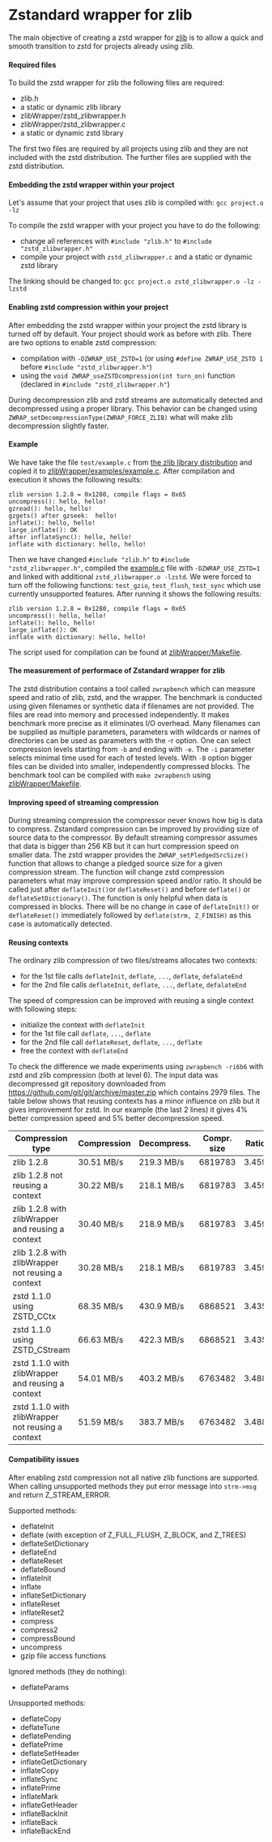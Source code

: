 Zstandard wrapper for zlib
================================

The main objective of creating a zstd wrapper for [zlib](http://zlib.net/) is to allow a quick and smooth transition to zstd for projects already using zlib.

#### Required files

To build the zstd wrapper for zlib the following files are required:
- zlib.h
- a static or dynamic zlib library
- zlibWrapper/zstd_zlibwrapper.h
- zlibWrapper/zstd_zlibwrapper.c
- a static or dynamic zstd library

The first two files are required by all projects using zlib and they are not included with the zstd distribution.
The further files are supplied with the zstd distribution.


#### Embedding the zstd wrapper within your project

Let's assume that your project that uses zlib is compiled with:
```gcc project.o -lz```

To compile the zstd wrapper with your project you have to do the following:
- change all references with ```#include "zlib.h"``` to ```#include "zstd_zlibwrapper.h"```
- compile your project with `zstd_zlibwrapper.c` and a static or dynamic zstd library

The linking should be changed to:
```gcc project.o zstd_zlibwrapper.o -lz -lzstd```


#### Enabling zstd compression within your project

After embedding the zstd wrapper within your project the zstd library is turned off by default.
Your project should work as before with zlib. There are two options to enable zstd compression:
- compilation with ```-DZWRAP_USE_ZSTD=1``` (or using ```#define ZWRAP_USE_ZSTD 1``` before ```#include "zstd_zlibwrapper.h"```)
- using the ```void ZWRAP_useZSTDcompression(int turn_on)``` function (declared in ```#include "zstd_zlibwrapper.h"```)

During decompression zlib and zstd streams are automatically detected and decompressed using a proper library.
This behavior can be changed using `ZWRAP_setDecompressionType(ZWRAP_FORCE_ZLIB)` what will make zlib decompression slightly faster.


#### Example
We have take the file ```test/example.c``` from [the zlib library distribution](http://zlib.net/) and copied it to [zlibWrapper/examples/example.c](examples/example.c).
After compilation and execution it shows the following results: 
```
zlib version 1.2.8 = 0x1280, compile flags = 0x65
uncompress(): hello, hello!
gzread(): hello, hello!
gzgets() after gzseek:  hello!
inflate(): hello, hello!
large_inflate(): OK
after inflateSync(): hello, hello!
inflate with dictionary: hello, hello!
```
Then we have changed ```#include "zlib.h"``` to ```#include "zstd_zlibwrapper.h"```, compiled the [example.c](examples/example.c) file
with ```-DZWRAP_USE_ZSTD=1``` and linked with additional ```zstd_zlibwrapper.o -lzstd```.
We were forced to turn off the following functions: ```test_gzio```, ```test_flush```, ```test_sync``` which use currently unsupported features.
After running it shows the following results:
```
zlib version 1.2.8 = 0x1280, compile flags = 0x65
uncompress(): hello, hello!
inflate(): hello, hello!
large_inflate(): OK
inflate with dictionary: hello, hello!
```
The script used for compilation can be found at [zlibWrapper/Makefile](Makefile).


#### The measurement of performace of Zstandard wrapper for zlib

The zstd distribution contains a tool called `zwrapbench` which can measure speed and ratio of zlib, zstd, and the wrapper.
The benchmark is conducted using given filenames or synthetic data if filenames are not provided.
The files are read into memory and processed independently.
It makes benchmark more precise as it eliminates I/O overhead. 
Many filenames can be supplied as multiple parameters, parameters with wildcards or names of directories can be used as parameters with the -r option.
One can select compression levels starting from `-b` and ending with `-e`. The `-i` parameter selects minimal time used for each of tested levels.
With `-B` option bigger files can be divided into smaller, independently compressed blocks. 
The benchmark tool can be compiled with `make zwrapbench` using [zlibWrapper/Makefile](Makefile).


#### Improving speed of streaming compression

During streaming compression the compressor never knows how big is data to compress.
Zstandard compression can be improved by providing size of source data to the compressor. By default streaming compressor assumes that data is bigger than 256 KB but it can hurt compression speed on smaller data. 
The zstd wrapper provides the `ZWRAP_setPledgedSrcSize()` function that allows to change a pledged source size for a given compression stream.
The function will change zstd compression parameters what may improve compression speed and/or ratio.
It should be called just after `deflateInit()`or `deflateReset()` and before `deflate()` or `deflateSetDictionary()`. The function is only helpful when data is compressed in blocks. There will be no change in case of `deflateInit()` or `deflateReset()`  immediately followed by `deflate(strm, Z_FINISH)`
as this case is automatically detected.


#### Reusing contexts

The ordinary zlib compression of two files/streams allocates two contexts:
- for the 1st file calls `deflateInit`, `deflate`, `...`, `deflate`, `defalateEnd`
- for the 2nd file calls `deflateInit`, `deflate`, `...`, `deflate`, `defalateEnd`

The speed of compression can be improved with reusing a single context with following steps:
- initialize the context with `deflateInit`
- for the 1st file call `deflate`, `...`, `deflate`
- for the 2nd file call `deflateReset`, `deflate`, `...`, `deflate`
- free the context with `deflateEnd`

To check the difference we made experiments using `zwrapbench -ri6b6` with zstd and zlib compression (both at level 6).
The input data was decompressed git repository downloaded from https://github.com/git/git/archive/master.zip which contains 2979 files.
The table below shows that reusing contexts has a minor influence on zlib but it gives improvement for zstd.
In our example (the last 2 lines) it gives 4% better compression speed and 5% better decompression speed.

| Compression type                                  | Compression | Decompress.| Compr. size | Ratio |
| ------------------------------------------------- | ------------| -----------| ----------- | ----- |
| zlib 1.2.8                                        |  30.51 MB/s | 219.3 MB/s |     6819783 | 3.459 |
| zlib 1.2.8 not reusing a context                  |  30.22 MB/s | 218.1 MB/s |     6819783 | 3.459 |
| zlib 1.2.8 with zlibWrapper and reusing a context |  30.40 MB/s | 218.9 MB/s |     6819783 | 3.459 |
| zlib 1.2.8 with zlibWrapper not reusing a context |  30.28 MB/s | 218.1 MB/s |     6819783 | 3.459 |
| zstd 1.1.0 using ZSTD_CCtx                        |  68.35 MB/s | 430.9 MB/s |     6868521 | 3.435 |
| zstd 1.1.0 using ZSTD_CStream                     |  66.63 MB/s | 422.3 MB/s |     6868521 | 3.435 |
| zstd 1.1.0 with zlibWrapper and reusing a context |  54.01 MB/s | 403.2 MB/s |     6763482 | 3.488 |
| zstd 1.1.0 with zlibWrapper not reusing a context |  51.59 MB/s | 383.7 MB/s |     6763482 | 3.488 |


#### Compatibility issues
After enabling zstd compression not all native zlib functions are supported. When calling unsupported methods they put error message into `strm->msg` and return Z_STREAM_ERROR.

Supported methods:
- deflateInit
- deflate (with exception of Z_FULL_FLUSH, Z_BLOCK, and Z_TREES)
- deflateSetDictionary
- deflateEnd
- deflateReset
- deflateBound
- inflateInit
- inflate
- inflateSetDictionary
- inflateReset
- inflateReset2
- compress
- compress2
- compressBound
- uncompress
- gzip file access functions

Ignored methods (they do nothing):
- deflateParams

Unsupported methods:
- deflateCopy
- deflateTune
- deflatePending
- deflatePrime
- deflateSetHeader
- inflateGetDictionary
- inflateCopy
- inflateSync
- inflatePrime
- inflateMark
- inflateGetHeader
- inflateBackInit
- inflateBack
- inflateBackEnd
